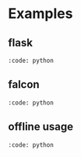 # Examples

## flask

```{include} ../../examples/flask_openapi.py
:code: python
```

## falcon

```{include} ../../examples/falcon_openapi.py
:code: python
```

## offline usage

```{include} ../../examples/offline_openapi.py
:code: python
```
